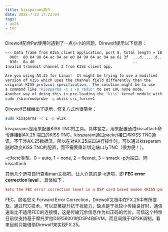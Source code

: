 ```yaml
---
title: kissparams简介
date: 2022-7-23 17:23:04
tags:
- ax25
- tnc
---
```

Direwolf配合Pat使用时遇到了一点小小的问题，Direwolf提示以下信息：

```bash
<<< Data frame from KISS client application, port 8, total length = 18
  000:  80 84 90 64 ac 94 ae e0 84 90 64 ac 94 ae 61 3f  ...d......d...a?
  010:  0a d0                                            ..
Invalid transmit channel 2 from KISS client app.

Are you using AX.25 for Linux?  It might be trying to use a modified
version of KISS which uses the channel field differently than the
original KISS protocol specification.  The solution might be to use
a command like "kissparms -c 1 -p radio" to set CRC none mode.
Another way of doing this is pre-loading the "kiss" kernel module with CRC disabled:
sudo /sbin/modprobe -q mkiss crc_force=1
```
Direwolf已经给出了提示，修复方式也很简单：
```bash
sudo kissparms -c 1 -p wl2k
```

kissparams是用来配置KISS TNC的工具。具体言之，用来配置通过kissattach命令连接到AX.25 端口的KISS TNC。kissparam通过packet接口与KISS TNC通讯，不干涉AX.25数据流，所以在对AX.25端口进行操作时，可以通过kissparam随时改变KISS TNC的配置，而不需要重新绑定端口与TNC（很方便！）。

-c为crc类型。0 = auto, 1 = none, 2 = flexnet, 3 = smack
-p为端口，同kissattach

其他几个选项自行查看man文档吧。让人介意的是-e选项，即 **FEC error correction level** 。具体如下：

```conf
Sets the FEC error correction level in a DSP card based modem (KISS parameter 8). Larger correction level means better noise resistance, but slower  throughput  on  a good connection. This is an experimental feature found in a QPSK modem for the Motorola DSP56001 based DSP4 and EVM cards only.
```

FEC，顾名思义 Forward Error Correction，Direwolf文档中在FX.25中有所提及。通过FEC技术，可以显著提升抗干扰能力，缺点是干扰较小传输良好时，通信速率比不适用FEC的连接慢，这是传输冗余信息作为纠正码的代价。可惜这个特性目前仅支持基于摩托罗拉DSP56001的DSP4和EVM，而且局限于QPSK调制。看来目前只能借助Direwolf来实现FX.25。
